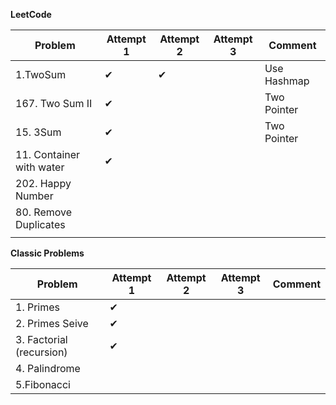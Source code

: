 
**LeetCode**

| Problem                  | Attempt 1 | Attempt 2 | Attempt 3 | Comment     |
| ------------------------ | --------- | --------- | --------- | ----------- |
| 1.TwoSum                 | ✔         | ✔         |           | Use Hashmap |
| 167. Two Sum II          | ✔         |           |           | Two Pointer |
| 15. 3Sum                 | ✔         |           |           | Two Pointer |
| 11. Container with water | ✔         |           |           |             |
| 202. Happy Number        |           |           |           |             |
| 80. Remove Duplicates    |           |           |           |             |
|                          |           |           |           |             |

**Classic Problems**

| Problem                  | Attempt 1 | Attempt 2 | Attempt 3 | Comment |
| ------------------------ | --------- | --------- | --------- | ------- |
| 1. Primes                | ✔         |           |           |         |
| 2. Primes Seive          | ✔         |           |           |         |
| 3. Factorial (recursion) | ✔         |           |           |         |
| 4. Palindrome            |           |           |           |         |
| 5.Fibonacci              |           |           |           |         |

